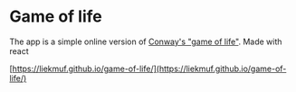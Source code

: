 # Game of life

The app is a simple online version of [Conway's "game of life"](https://en.wikipedia.org/wiki/Conway's_Game_of_Life). Made with react

[https://liekmuf.github.io/game-of-life/](https://liekmuf.github.io/game-of-life/)
